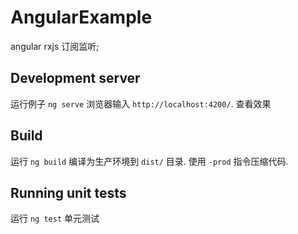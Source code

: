 # AngularExample
angular rxjs 订阅监听;

## Development server

运行例子 `ng serve` 浏览器输入 `http://localhost:4200/`. 查看效果

## Build

运行 `ng build` 编译为生产环境到 `dist/` 目录. 使用 `-prod` 指令压缩代码.

## Running unit tests

运行 `ng test` 单元测试